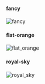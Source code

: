 #### fancy
![fancy](https://53280.de/rofi/fancy.png)

#### flat-orange
![flat_orange](https://53280.de/rofi/flat_orange.png)

#### royal-sky
![royal_sky](https://i.imgur.com/7VehZME.png)

